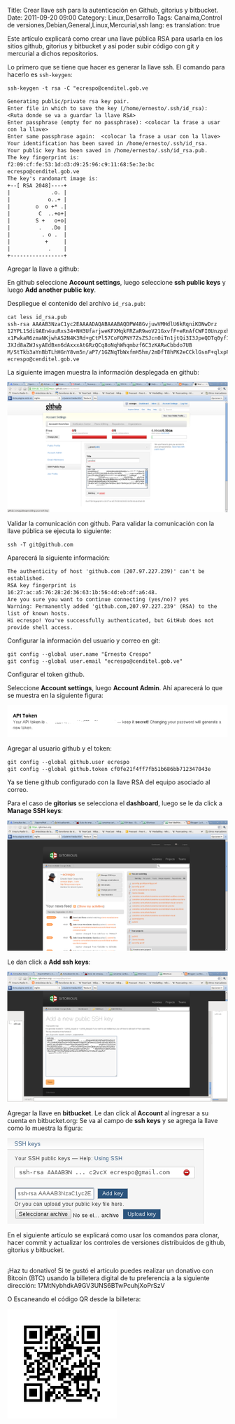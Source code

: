 Title: Crear llave ssh para la autenticación en Github, gitorius y bitbucket.
Date: 2011-09-20 09:00
Category: Linux,Desarrollo
Tags: Canaima,Control de versiones,Debian,General,Linux,Mercurial,ssh
lang: es
translation: true


Este artículo explicará como crear una llave pública RSA para usarla en los sitios github, gitorius y bitbucket y así poder subir código con git y mercurial a dichos repositorios.

Lo primero que se tiene que hacer es generar la llave ssh. El comando para hacerlo es `ssh-keygen`:

```
ssh-keygen -t rsa -C "ecrespo@cenditel.gob.ve
```

```
Generating public/private rsa key pair.
Enter file in which to save the key (/home/ernesto/.ssh/id_rsa):  <Ruta donde se va a guardar la llave RSA>
Enter passphrase (empty for no passphrase): <colocar la frase a usar con la llave>
Enter same passphrase again:  <colocar la frase a usar con la llave>
Your identification has been saved in /home/ernesto/.ssh/id_rsa.
Your public key has been saved in /home/ernesto/.ssh/id_rsa.pub.
The key fingerprint is:
f2:09:cf:fe:53:1d:d3:d9:25:96:c9:11:68:5e:3e:bc ecrespo@cenditel.gob.ve
The key's randomart image is:
+--[ RSA 2048]----+
|             .o. |
|            o..+ |
|        o  o +* .|
|         C  ..+o+|
|        S +   o+o|
|         .   .Do |
|          . o .  |
|           +     |
|            .    |
+-----------------+
```


Agregar la llave a github:

En github seleccione **Account settings**, luego seleccione **ssh public keys** y luego **Add another public key**.

Despliegue el contenido del archivo  `id_rsa.pub`:  
```
cat less id_rsa.pub
ssh-rsa AAAAB3NzaC1yc2EAAAADAQABAAABAQDPW48GvjuwVMHdlU6kRqniKDNwDrz  
12YPL1Sdi9AEn4uuRxs34+NH3UfarjweKFXMqkFRZaR9woV21GxvfF+eRnAfCWFI0Unzpxh1LaaLaDcBfNZ  
x1PwkaR6zmaNKjwhAS2N4K3Rd+gCtPl57CoFQPNY7ZsZSJcn0iTn1jtQi3I3JpeQDTq0yf1nsjJFTSC/n23TROj2mvaHVsUB86ezAsia  
JXJd8aZWJsyAEdBxn6dAxxxAtGRzQCq8oNqhWhqmbzf6C3zKARwCbbdo7UB  
M/StTkb3aYnBbTLhHGnY8vm5n/aP7/1GZNqTbWxfmH5hm/2mDfT8hPK2eCCklGsnF+qlxpPu7 ecrespo@cenditel.gob.ve
```
La siguiente imagen muestra la información desplegada en github:

![Texto alternativo](./images/crearllavesshparalaautenticacionengithubgitoriusybitbucket-1.png)


Validar la comunicación con github.
Para validar la comunicación con la llave pública se ejecuta lo siguiente:
	
```
ssh -T git@github.com
```

Aparecerá la siguiente información:  
```
The authenticity of host 'github.com (207.97.227.239)' can't be established.
RSA key fingerprint is 16:27:ac:a5:76:28:2d:36:63:1b:56:4d:eb:df:a6:48.
Are you sure you want to continue connecting (yes/no)? yes
Warning: Permanently added 'github.com,207.97.227.239' (RSA) to the list of known hosts.
Hi ecrespo! You've successfully authenticated, but GitHub does not provide shell access.
```

Configurar la información del usuario y correo en git:  
```
git config --global user.name "Ernesto Crespo"  
git config --global user.email "ecrespo@cenditel.gob.ve"
```

Configurar el token github.

Seleccione **Account settings**, luego **Account Admin**. Ahí aparecerá lo que se muestra en la siguiente figura:

![Texto alternativo](./images/crearllavesshparalaautenticacionengithubgitoriusybitbucket-2.png)

Agregar al usuario github y el token:  
```
git config --global github.user ecrespo
git config --global github.token cf0fe21f4ff7fb51b686bb712347043e
```

Ya se tiene github configurado con la llave RSA del equipo asociado al correo.

Para el caso de **gitorius** se selecciona el **dashboard**, luego se le da click a **Manage SSH keys**:

![Texto alternativo](./images/crearllavesshparalaautenticacionengithubgitoriusybitbucket-3.png)

Le dan click a **Add ssh keys**:

![Texto alternativo](./images/crearllavesshparalaautenticacionengithubgitoriusybitbucket-4.png)

Agregar la llave en **bitbucket**.
Le dan click al **Account** al ingresar a su cuenta en bitbucket.org: 
Se va al campo de **ssh keys** y se agrega la llave como lo muestra la figura:

![Texto alternativo](./images/crearllavesshparalaautenticacionengithubgitoriusybitbucket-5.png)

En el siguiente artículo se explicará como usar los comandos para clonar, hacer commit  y actualizar los controles de versiones distribuidos de github, gitorius y bitbucket.


##  ##
¡Haz tu donativo!
Si te gustó el artículo puedes realizar un donativo con Bitcoin (BTC)
usando la billetera digital de tu preferencia a la siguiente
dirección: 17MtNybhdkA9GV3UNS6BTwPcuhjXoPrSzV

O Escaneando el código QR desde la billetera:

![17MtNybhdkA9GV3UNS6BTwPcuhjXoPrSzV](./images/17MtNybhdkA9GV3UNS6BTwPcuhjXoPrSzV.png)

